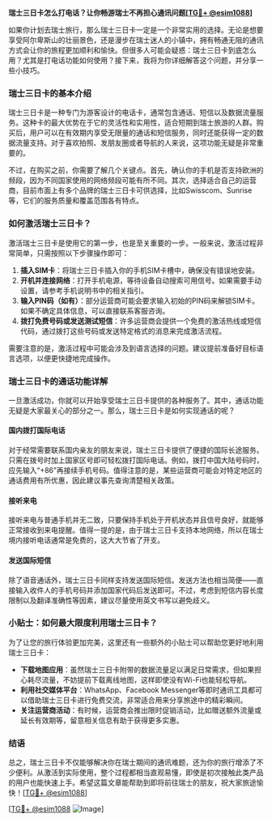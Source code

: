 **瑞士三日卡怎么打电话？让你畅游瑞士不再担心通讯问题[[TG💪+ @esim1088](https://t.me/s/esim1088)]**

如果你计划去瑞士旅行，那么瑞士三日卡一定是一个非常实用的选择。无论是想要享受阿尔卑斯山的壮丽景色，还是漫步在瑞士迷人的小镇中，拥有畅通无阻的通讯方式会让你的旅程更加顺利和愉快。但很多人可能会疑惑：瑞士三日卡到底怎么用？尤其是打电话功能如何使用？接下来，我将为你详细解答这个问题，并分享一些小技巧。

### 瑞士三日卡的基本介绍

瑞士三日卡是一种专门为游客设计的电话卡，通常包含通话、短信以及数据流量服务。这种卡的最大优势在于它的灵活性和实用性，适合短期到瑞士旅游的人群。购买后，用户可以在有效期内享受无限量的通话和短信服务，同时还能获得一定的数据流量支持。对于喜欢拍照、发朋友圈或者导航的人来说，这项功能无疑是非常重要的。

不过，在购买之前，你需要了解几个关键点。首先，确认你的手机是否支持欧洲的频段，因为不同国家使用的网络频段可能有所不同。其次，选择适合自己的运营商，目前市面上有多个品牌的瑞士三日卡可供选择，比如Swisscom、Sunrise等，它们的服务质量和覆盖范围各有特点。

### 如何激活瑞士三日卡？

激活瑞士三日卡是使用它的第一步，也是至关重要的一步。一般来说，激活过程非常简单，只需按照以下步骤操作即可：

1. **插入SIM卡**：将瑞士三日卡插入你的手机SIM卡槽中，确保没有错误地安装。
2. **开机并连接网络**：打开手机电源，等待设备自动搜索可用信号。如果需要手动设置，请参考手机说明书中的相关指引。
3. **输入PIN码（如有）**：部分运营商可能会要求输入初始的PIN码来解锁SIM卡。如果不确定具体信息，可以直接联系客服咨询。
4. **拨打免费号码或发送测试短信**：许多运营商会提供一个免费的激活热线或短信代码，通过拨打这些号码或发送特定格式的消息来完成激活流程。

需要注意的是，激活过程中可能会涉及到语言选择的问题。建议提前准备好目标语言选项，以便更快捷地完成操作。

### 瑞士三日卡的通话功能详解

一旦激活成功，你就可以开始享受瑞士三日卡提供的各种服务了。其中，通话功能无疑是大家最关心的部分之一。那么，瑞士三日卡是如何实现通话的呢？

#### 国内拨打国际电话

对于经常需要联系国内亲友的朋友来说，瑞士三日卡提供了便捷的国际长途服务。只需在拨号时加上国家区号即可轻松拨打国际电话。例如，拨打中国大陆号码时，应先输入“+86”再接续手机号码。值得注意的是，某些运营商可能会对特定地区的通话费用有所优惠，因此建议事先查询清楚相关政策。

#### 接听来电

接听来电与普通手机并无二致，只要保持手机处于开机状态并且信号良好，就能够正常接收到来电提醒。值得一提的是，由于瑞士三日卡支持本地网络，所以在瑞士境内接听电话通常是免费的，这大大节省了开支。

#### 发送国际短信

除了语音通话外，瑞士三日卡同样支持发送国际短信。发送方法也相当简便——直接输入收件人的手机号码并添加国家代码后发送即可。不过，考虑到短信内容长度限制以及翻译准确性等因素，建议尽量使用英文书写以避免歧义。

### 小贴士：如何最大限度利用瑞士三日卡？

为了让您的旅行体验更加完美，这里还有一些额外的小贴士可以帮助您更好地利用瑞士三日卡：

- **下载地图应用**：虽然瑞士三日卡附带的数据流量足以满足日常需求，但如果担心耗尽流量，不妨提前下载离线地图，这样即使没有Wi-Fi也能轻松导航。
- **利用社交媒体平台**：WhatsApp、Facebook Messenger等即时通讯工具都可以借助瑞士三日卡进行免费交流，非常适合用来分享旅途中的精彩瞬间。
- **关注运营商活动**：有时候，运营商会推出限时促销活动，比如赠送额外流量或延长有效期等，留意相关信息有助于获得更多实惠。

### 结语

总之，瑞士三日卡不仅能够解决你在瑞士期间的通讯难题，还为你的旅行增添了不少便利。从激活到实际使用，整个过程都相当直观易懂，即使是初次接触此类产品的用户也能快速上手。希望这篇文章能帮助到即将前往瑞士的朋友，祝大家旅途愉快！[[TG💪+ @esim1088](https://t.me/s/esim1088)]

[[TG💪+ @esim1088](https://t.me/s/esim1088) ![Image](https://i.postimg.cc/4NQfJmqS/Snipaste-2025-05-13-00-14-12.png)]